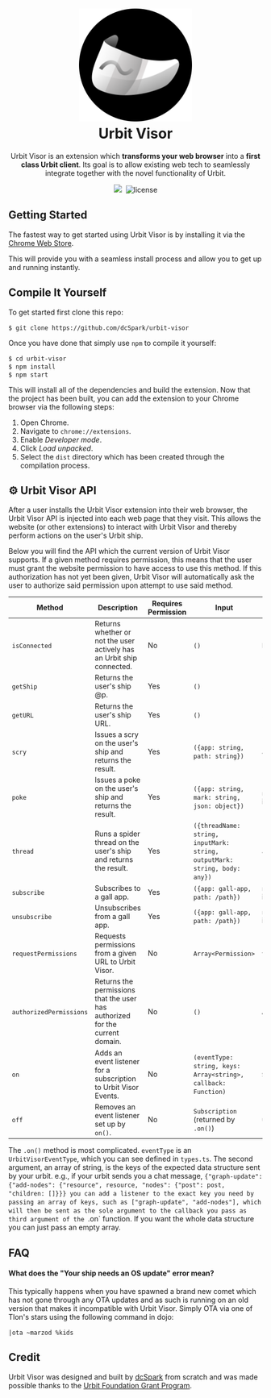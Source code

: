 <h1 align="center">
  <img src="assets/visor-logo.png" width="224px"/><br/>
  Urbit Visor
</h1>
<p align="center">Urbit Visor is an extension which <b>transforms your web browser</b> into a <b>first class Urbit client</b>. Its goal is to allow existing web tech to seamlessly integrate together with the novel functionality of Urbit. </p>

<p align="center"><img src="https://img.shields.io/badge/version-v0.1.0-blue?style=for-the-badge&logo=none" />&nbsp;&nbsp;<img src="https://img.shields.io/badge/license-mit-blue?style=for-the-badge&logo=none" alt="license" /></p>

## Getting Started

The fastest way to get started using Urbit Visor is by installing it via the [Chrome Web Store](https://chrome.google.com/webstore/category/extensions?hl=en).

This will provide you with a seamless install process and allow you to get up and running instantly.

## Compile It Yourself

To get started first clone this repo:

```
$ git clone https://github.com/dcSpark/urbit-visor
```

Once you have done that simply use `npm` to compile it yourself:

```
$ cd urbit-visor
$ npm install
$ npm start
```

This will install all of the dependencies and build the extension. Now that the project has been built, you can add the extension to your Chrome browser via the following steps:

1. Open Chrome.
2. Navigate to `chrome://extensions`.
3. Enable _Developer mode_.
4. Click _Load unpacked_.
5. Select the `dist` directory which has been created through the compilation process.

## ⚙️ Urbit Visor API

After a user installs the Urbit Visor extension into their web browser, the Urbit Visor API is injected into each web page that they visit. This allows the website (or other extensions) to interact with Urbit Visor and thereby perform actions on the user's Urbit ship.

Below you will find the API which the current version of Urbit Visor supports. If a given method requires permission, this means that the user must grant the website permission to have access to use this method. If this authorization has not yet been given, Urbit Visor will automatically ask the user to authorize said permission upon attempt to use said method.

| Method                  | Description                                                                  | Requires Permission | Input                                                                     | Returns                      |
| ----------------------- | ---------------------------------------------------------------------------- | ------------------- | -----                                                                     | ---------                    |
| `isConnected`           | Returns whether or not the user actively has an Urbit ship connected.        | No                  | `()`                                                                      | `boolean`                    |
| `getShip`               | Returns the user's ship @p.                                                  | Yes                 | `()`                                                                      | `string`                     |
| `getURL`                | Returns the user's ship URL.                                                 | Yes                 | `()`                                                                      | `string`                     |
| `scry`                  | Issues a scry on the user's ship and returns the result.                     | Yes                 | `({app: string, path: string})`                                           | `any`                        |
| `poke`                  | Issues a poke on the user's ship and returns the result.                     | Yes                 | `({app: string, mark: string, json: object})`                             | `number` (request id)        |
| `thread`                | Runs a spider thread on the user's ship and returns the result.              | Yes                 | `({threadName: string, inputMark: string, outputMark: string, body: any})`| `any`                        |
| `subscribe`             | Subscribes to a gall app.                                                    | Yes                 | `({app: gall-app, path: /path})`                                          | `number` (request id)        |
| `unsubscribe`           | Unsubscribes from a gall app.                                                | Yes                 | `({app: gall-app, path: /path})`                                          | `number` (request id)        |
| `requestPermissions`    | Requests permissions from a given URL to Urbit Visor.                        | No                  | `Array<Permission>`                                                       | `void`                       |
| `authorizedPermissions` | Returns the permissions that the user has authorized for the current domain. | No                  | `()`                                                                      | `Array<Permission>`          |
| `on`                    | Adds an event listener for a subscription to Urbit Visor Events.             | No                  | `(eventType: string, keys: Array<string>, callback: Function)`            | `Subscription`               |
| `off`                   | Removes an event listener set up by `on()`.                                  | No                  | `Subscription` (returned by `.on()`)                                      | undefined                    |

The `.on()` method is most complicated. `eventType` is an `UrbitVisorEventType`, which you can see defined in `types.ts`. The second argument, an array of string, is the keys of the expected data structure sent by your urbit.
e.g., if your urbit sends you a chat message, `{"graph-update": {"add-nodes": {"resource", resource, "nodes": {"post": post, "children: []}}} you can add a listener to the exact key you need by passing an array of keys, such as ["graph-update", "add-nodes"], which will then be sent as the sole argument to the callback you pass as third argument of the `.on` function.
If you want the whole data structure you can just pass an empty array.

## FAQ

#### What does the "Your ship needs an OS update" error mean?

This typically happens when you have spawned a brand new comet which has not gone through any OTA updates and as such is running on an old version that makes it incompatible with Urbit Visor. Simply OTA via one of Tlon's stars using the following command in dojo:

```
|ota ~marzod %kids
```

## Credit

Urbit Visor was designed and built by [dcSpark](https://dcspark.io) from scratch and was made possible thanks to the [Urbit Foundation Grant Program](https://urbit.org/grants).
